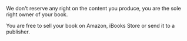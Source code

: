 We don't reserve any right on the content you produce, you are the sole right owner of your book.

You are free to sell your book on Amazon, iBooks Store or send it to a publisher.
